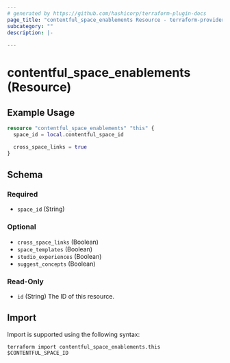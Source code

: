 ```yaml
---
# generated by https://github.com/hashicorp/terraform-plugin-docs
page_title: "contentful_space_enablements Resource - terraform-provider-contentful"
subcategory: ""
description: |-
  
---
```


# contentful_space_enablements (Resource)



## Example Usage

```terraform
resource "contentful_space_enablements" "this" {
  space_id = local.contentful_space_id

  cross_space_links = true
}
```

<!-- schema generated by tfplugindocs -->
## Schema

### Required

- `space_id` (String)

### Optional

- `cross_space_links` (Boolean)
- `space_templates` (Boolean)
- `studio_experiences` (Boolean)
- `suggest_concepts` (Boolean)

### Read-Only

- `id` (String) The ID of this resource.

## Import

Import is supported using the following syntax:

```shell
terraform import contentful_space_enablements.this $CONTENTFUL_SPACE_ID
```
